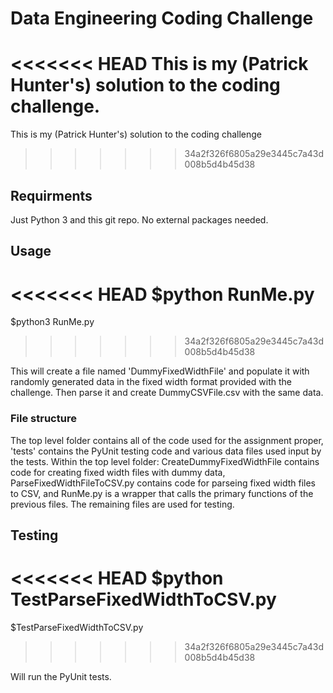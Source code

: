 # Data Engineering Coding Challenge
<<<<<<< HEAD
This is my (Patrick Hunter's) solution to the coding challenge.
=======
This is my (Patrick Hunter's) solution to the coding challenge
>>>>>>> 34a2f326f6805a29e3445c7a43d008b5d4b45d38

## Requirments

Just Python 3 and this git repo.  No external packages needed.

## Usage
<<<<<<< HEAD
$python RunMe.py
=======
$python3 RunMe.py
>>>>>>> 34a2f326f6805a29e3445c7a43d008b5d4b45d38

This will create a file named 'DummyFixedWidthFile' and 
populate it with randomly generated data in the fixed
width format provided with the challenge.  Then parse it
and create DummyCSVFile.csv with the same data.

### File structure
The top level folder contains all of the code used for the
assignment proper, 'tests' contains the PyUnit testing 
code and various data files used input by the tests.
Within the top level folder: CreateDummyFixedWidthFile 
contains code for creating fixed width files with dummy data,
ParseFixedWidthFileToCSV.py contains code for parseing fixed
width files to CSV, and RunMe.py is a wrapper that calls the
primary functions of the previous files.  The remaining files
are used for testing.

## Testing
<<<<<<< HEAD
$python TestParseFixedWidthToCSV.py
=======
$TestParseFixedWidthToCSV.py
>>>>>>> 34a2f326f6805a29e3445c7a43d008b5d4b45d38

Will run the PyUnit tests.